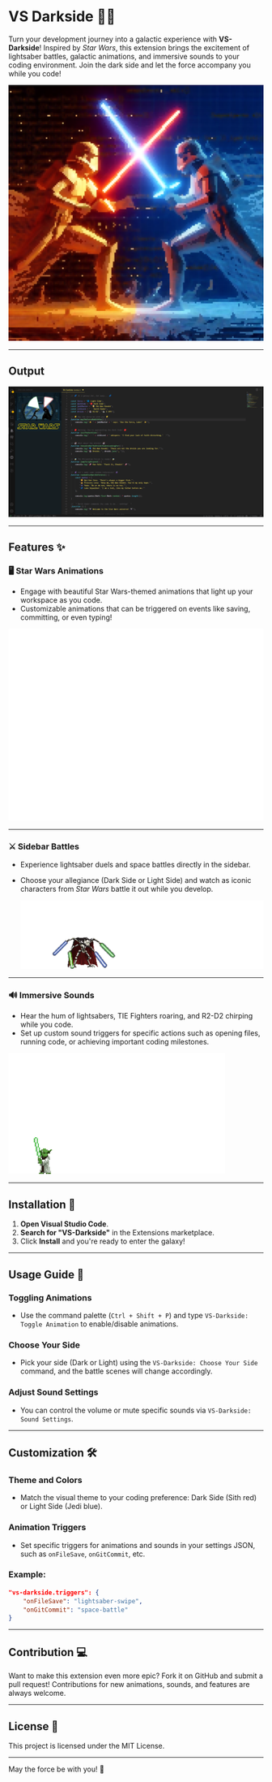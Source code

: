 # VS Darkside 🚀🌑

Turn your development journey into a galactic experience with **VS-Darkside**! Inspired by *Star Wars*, this extension brings the excitement of lightsaber battles, galactic animations, and immersive sounds to your coding environment. Join the dark side and let the force accompany you while you code!

![VS-Darkside Preview](media/banner.png)

---

## Output

![VS-Darkside Preview](media/screen.png)

---

## Features ✨

### 🖥️ **Star Wars Animations**
- Engage with beautiful Star Wars-themed animations that light up your workspace as you code.
- Customizable animations that can be triggered on events like saving, committing, or even typing!

![Animation Preview](media/darth2.gif)

---

### ⚔️ **Sidebar Battles**
- Experience lightsaber duels and space battles directly in the sidebar.
- Choose your allegiance (Dark Side or Light Side) and watch as iconic characters from *Star Wars* battle it out while you develop.
  
  ![Sidebar Battle](media/grev2.gif)

---

### 🔊 **Immersive Sounds**
- Hear the hum of lightsabers, TIE Fighters roaring, and R2-D2 chirping while you code.
- Set up custom sound triggers for specific actions such as opening files, running code, or achieving important coding milestones.

![Sound Effects](media/yoda.gif)

---

## Installation 🔧

1. **Open Visual Studio Code**.
2. **Search for "VS-Darkside"** in the Extensions marketplace.
3. Click **Install** and you're ready to enter the galaxy!

---

## Usage Guide 📖

### **Toggling Animations**
- Use the command palette (`Ctrl + Shift + P`) and type `VS-Darkside: Toggle Animation` to enable/disable animations.

### **Choose Your Side**
- Pick your side (Dark or Light) using the `VS-Darkside: Choose Your Side` command, and the battle scenes will change accordingly.

### **Adjust Sound Settings**
- You can control the volume or mute specific sounds via `VS-Darkside: Sound Settings`.

---

## Customization 🛠️

### **Theme and Colors**
- Match the visual theme to your coding preference: Dark Side (Sith red) or Light Side (Jedi blue).

### **Animation Triggers**
- Set specific triggers for animations and sounds in your settings JSON, such as `onFileSave`, `onGitCommit`, etc.

### Example:
```json
"vs-darkside.triggers": {
    "onFileSave": "lightsaber-swipe",
    "onGitCommit": "space-battle"
}
```

---

## Contribution 💻

Want to make this extension even more epic? Fork it on GitHub and submit a pull request! Contributions for new animations, sounds, and features are always welcome.

---

## License 📜

This project is licensed under the MIT License.

---

May the force be with you! 🌌
